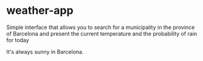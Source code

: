 # weather-app

Simple interface that allows you to search for a municipality in the province of Barcelona and present the current temperature and the probability of rain for today

It's always sunny in Barcelona.
